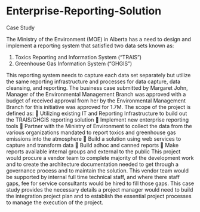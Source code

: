# Enterprise-Reporting-Solution
Case Study

The Ministry of the Environment (MOE) in Alberta has a need to design and implement a reporting system that satisfied two data sets known as:

1. Toxics Reporting and Information System (“TRAIS”)
2. Greenhouse Gas Information System (“GHGIS”)

This reporting system needs to capture each data set separately but utilize the same reporting
infrastructure and processes for data capture, data cleansing, and reporting.
The business case submitted by Margaret John, Manager of the Environmental Management
Branch was approved with a budget of received approval from her by the Environmental
Management Branch for this initiative was approved for 1.7M. The scope of the project is defined as:
 Utilizing existing IT and Reporting Infrastructure to build out the TRAIS/GHGIS reporting
solution
 Implement new enterprise reporting tools
 Partner with the Ministry of Environment to collect the data from the various
organizations mandated to report toxics and greenhouse gas emissions into the
atmosphere
 Build a solution using web services to capture and transform data
 Build adhoc and canned reports
 Make reports available internal groups and external to the public
This project would procure a vendor team to complete majority of the development work and to
create the architecture documentation needed to get through a governance process and to maintain
the solution. This vendor team would be supported by internal full time technical staff, and where
there staff gaps, fee for service consultants would be hired to fill those gaps.
This case study provides the necessary details a project manager would need to build the
integration project plan and to establish the essential project processes to manage the execution of
the project. 
